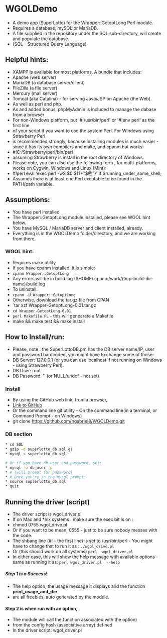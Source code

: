 # WGOLDemo

* A demo app (SuperLotto) for the Wrapper::GetoptLong Perl module.
* Requires a database, mySQL or MariaDB.
* A file supplied in the repository under the SQL sub-directory, will create and populate the database.
*  (SQL - Structured Query Language)


## Helpful hints:

* XAMPP is available for most platforms. A bundle that includes:
*  Apache (web server)
*  MariaDB (a database server/client)
*  FileZilla (a file server)
*  Mercury (mail server)
*  Tomcat (aka Catalina) - for serving Java/JSP on Apache (the Web).
*  As well as perl and php.
*  As and added bonus, phpMyAdmin is included to manage the dabase from a browser
*  For non-Windows platform, put '#!/usr/bin/perl' or '#!env perl' as the first line
*   of your script if you want to use the system Perl. For Windows using Strawberry Perl
*   is recommended strongly, because installing modules is much easier - since it has its own compilers and make, and cpanm.bat works:
*   #!C:/Strawberry/perl/bin/perl
*   assuming Strawberry is install in the root directory of Windows.
*  Please note, you can also use the following form , for multi-platforms, works on Cygwin, Windows and Linux (Mint):
*  #!perl
      eval 'exec perl -wS $0 ${1+"$@"}'
               if $running_under_some_shell;
*  Assumes there is at least one Perl excutable to be found in the PATH/path variable.

## Assumptions:
* You have perl installed
* The Wrapper::GetoptLong module installed, please see WGOL hint below.
* You have MySQL / MariaDB server and client installed, already.
* Everything is in the WGOLDemo folder/directory, and we are working from there.

### WGOL hint:
* Requires make utility
* If you have cpanm installed, it is simple: 
* `cpanm Wrapper::GetoptLong`
* Any errors will be in build.log ($HOME/.cpanm/work/(tmp-build-dir-name)/build.log
* To uninstall:
* `cpanm -U Wrapper::GetoptLong`
* Otherwise, download the tar.gz file from CPAN
* `tar xzf Wrapper-GetoptLong-0.01.tar.gz
* `cd Wrapper-GetoptLong-0.01`
* `perl Makefile.PL` - this will genearate a Makefile
* make && make test && make install

## How to Install/run:

* Please, note : the SuperLottoDB.pm has the DB server name/IP,  user and password hardcoded, you might have to change some of those:
*  DB Server: 127.0.0.1  (or you can use localhost if not running on Windows - using Strawberry Perl).
*  DB User:  root
*  DB Password: '' (or NULL/undef - not set)


### Install 
*  By using the GitHub web link, from a browser,
*   [Link to GitHub](https://github.com/ngabriel8/WGOLDemo)
*  Or the command line git utility - On the command line(in a terminal, or Command Prompt - on Windows)
*   git clone <https://github.com/ngabriel8/WGOLDemo.git>


###  DB section
```sh
* cd SQL
* gzip -d superlotto_db.sql.gz
* mysql < superlotto_db.sql

# Or if you have db_user and password, set:
* mysql -u db_user -p
* # (will prompt for password)
* # Once you're in the mysql prompt:
* source suplerlotto_db.sql
* quit
```

## Running the driver (script)

* The driver script is wgol_driver.pl
* If on Mac and \*nix systems : make sure the exec bit is on :
*   chmod 0755 wgol_drive.pl
* Or if you want to be mean, 0555 - just to be sure nobody messes with the code.
*   The shbang line (#! - the first line) is set to /usr/bin/perl - You might have to change that to run it as :
`./wgol_drive.pl`
* Or (this should work on all systems)
`perl  wgol_driver.pl`
* In either case, this will show the help message with available options - same as running it as:
`perl wgol_driver.pl  --help`


##### Step 1 is a  Success!
*  The help option, the usage message it displays and the function **print\_usage\_and\_die**
*  are all freebies, auto generated by the module.
#### Step 2 is when run with an option,
* The module will call the function associated with the option)
*  from the config hash (associative array) defined 
*  In the driver script:  wgol_driver.pl
